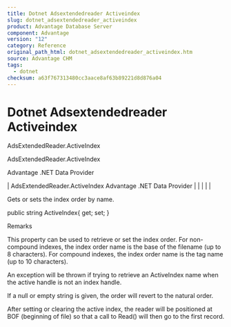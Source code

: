 ```yaml
---
title: Dotnet Adsextendedreader Activeindex
slug: dotnet_adsextendedreader_activeindex
product: Advantage Database Server
component: Advantage
version: "12"
category: Reference
original_path_html: dotnet_adsextendedreader_activeindex.htm
source: Advantage CHM
tags:
  - dotnet
checksum: a63f767313480cc3aace8af63b89221d8d876a04
---
```


# Dotnet Adsextendedreader Activeindex

AdsExtendedReader.ActiveIndex

AdsExtendedReader.ActiveIndex

Advantage .NET Data Provider

| AdsExtendedReader.ActiveIndex  Advantage .NET Data Provider |  |  |  |  |

Gets or sets the index order by name.

public string ActiveIndex{ get; set; }

Remarks

This property can be used to retrieve or set the index order. For non-compound indexes, the index order name is the base of the filename (up to 8 characters). For compound indexes, the index order name is the tag name (up to 10 characters).

An exception will be thrown if trying to retrieve an ActiveIndex name when the active handle is not an index handle.

If a null or empty string is given, the order will revert to the natural order.

After setting or clearing the active index, the reader will be positioned at BOF (beginning of file) so that a call to Read() will then go to the first record.
